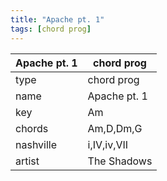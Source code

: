 ```yaml
---
title: "Apache pt. 1"
tags: [chord prog]
---
```


|Apache pt. 1|chord prog|
|---|---|
|type|chord prog|
|name|Apache pt. 1|
|key|Am|
|chords|Am,D,Dm,G|
|nashville|i,IV,iv,VII|
|artist|The Shadows|
